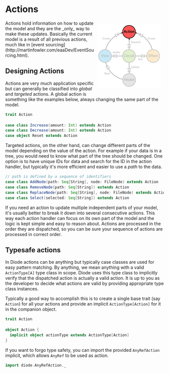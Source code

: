 # Actions

<img src="../images/architecture-action.png" style="float: right; padding: 10px">
Actions hold information on how to update the model and they are the _only_ way to make these updates. Basically the current model is a result of all previous
actions, much like in [event sourcing](http://martinfowler.com/eaaDev/EventSourcing.html).

## Designing Actions
 
Actions are very much application specific but can generally be classified into _global_ and _targeted_ actions. A global action is something like the examples
below, always changing the same part of the model.

```scala
trait Action

case class Increase(amount: Int) extends Action
case class Decrease(amount: Int) extends Action
case object Reset extends Action
```

Targeted actions, on the other hand, can change different parts of the model depending on the value of the action. For example if your data is in a tree, you
would need to know what part of the tree should be changed. One option is to have unique IDs for data and search for the ID in the action handler, but typically
it's more efficient and easier to use a _path_ to the data.

```scala
// path is defined by a sequence of identifiers
case class AddNode(path: Seq[String], node: FileNode) extends Action
case class RemoveNode(path: Seq[String]) extends Action
case class ReplaceNode(path: Seq[String], node: FileNode) extends Action
case class Select(selected: Seq[String]) extends Action
```

If you need an action to update multiple independent parts of your model, it's usually better to break it down into several consecutive actions. This way each
action handler can focus on its own part of the model and the logic is kept simple and easy to reason about. Actions are processed in the order they are
dispatched, so you can be sure your sequence of actions are processed in correct order.

## Typesafe actions

In Diode actions can be anything but typically case classes are used for easy pattern matching. By anything, we mean anything with a valid
`ActionType[A]` type class in scope. Diode uses this type class to implicitly verify that the dispatched action is actually a valid action. It is up
to you as the developer to decide what actions are valid by providing appropriate type class instances.

Typically a good way to accomplish this is to create a single base trait (say `Action`) for all your actions and provide an implicit
`ActionType[Action]` for it in the companion object.

```scala
trait Action

object Action {
  implicit object actionType extends ActionType[Action]
}
```

If you want to forgo type safety, you can import the provided `AnyRefAction` implicit, which allows `AnyRef` to be used as action.

```scala
import diode.AnyRefAction._
```
